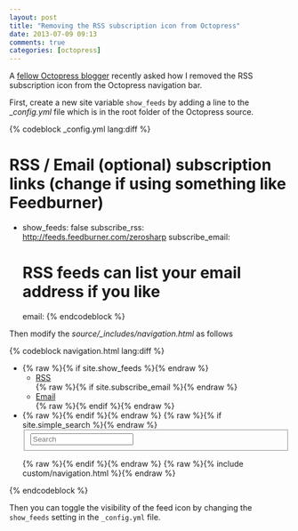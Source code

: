 ```yaml
---
layout: post
title: "Removing the RSS subscription icon from Octopress"
date: 2013-07-09 09:13
comments: true
categories: [octopress]
---
```

A [fellow Octopress blogger](https://twitter.com/tlaynes) recently asked how I removed the RSS subscription icon from the Octopress navigation bar.

First, create a new site variable `show_feeds` by adding a line to the __config.yml_ file which is in the root folder of the Octopress source.

{% codeblock _config.yml lang:diff %}
  # RSS / Email (optional) subscription links (change if using something like Feedburner)
+ show_feeds: false
  subscribe_rss: http://feeds.feedburner.com/zerosharp
  subscribe_email:
  # RSS feeds can list your email address if you like
  email:
{% endcodeblock %}

Then modify the *source/_includes/navigation.html* as follows

{% codeblock navigation.html lang:diff %}
+ {% raw %}{% if site.show_feeds %}{% endraw %}
  <ul class="subscription" data-subscription="rss{% if site.subscribe_email %} email{% endif %}">
    <li><a href="{{ site.subscribe_rss }}" rel="subscribe-rss" title="subscribe via RSS">RSS</a></li>
    {% raw %}{% if site.subscribe_email %}{% endraw %} 
      <li><a href="{{ site.subscribe_email }}" rel="subscribe-email" title="subscribe via email">Email</a></li>
    {% raw %}{% endif %}{% endraw %} 
  </ul>
+ {% raw %}{% endif %}{% endraw %}
  {% raw %}{% if site.simple_search %}{% endraw %} 
  <form action="{{ site.simple_search }}" method="get">
    <fieldset role="search">
      <input type="hidden" name="q" value="site:{{ site.url | shorthand_url }}" />
      <input class="search" type="text" name="q" results="0" placeholder="Search"/>
    </fieldset>
  </form>
  {% raw %}{% endif %}{% endraw %} 
  {% raw %}{% include custom/navigation.html %}{% endraw %}
{% endcodeblock %}

Then you can toggle the visibility of the feed icon by changing the `show_feeds` setting in the `_config.yml` file.